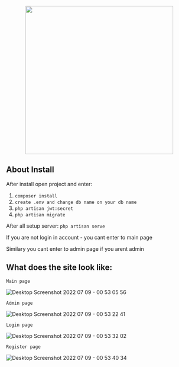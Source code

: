<p align="center"><a href="https://laravel.com" target="_blank"><img src="https://i.pinimg.com/originals/77/0b/73/770b733954f39154d2dec704f7f3c5e0.jpg" width="400"></a></p>

## About Install

After install open project and enter:

1. <code>composer install</code>
2. <code>create .env and change db name on your db name</code>
3. <code>php artisan jwt:secret</code>
4. <code>php artisan migrate</code>

After all setup server: <code>php artisan serve</code>

If you are not login in account - you cant enter to main page

Similary you cant enter to admin page if you arent admin

## What does the site look like:

<code>Main page</code>

![Desktop Screenshot 2022 07 09 - 00 53 05 56](https://user-images.githubusercontent.com/98341261/178061585-5ceaf585-7d80-472b-9c75-b919f28de840.png)

<code>Admin page</code>

![Desktop Screenshot 2022 07 09 - 00 53 22 41](https://user-images.githubusercontent.com/98341261/178062034-8664bd25-8497-4fa7-8ece-9ad1349392f1.png)

<code>Login page</code>

![Desktop Screenshot 2022 07 09 - 00 53 32 02](https://user-images.githubusercontent.com/98341261/178062040-fb3431a2-5692-4c26-a4db-a0896f70d912.png)

<code>Register page</code>

![Desktop Screenshot 2022 07 09 - 00 53 40 34](https://user-images.githubusercontent.com/98341261/178062049-6859f203-7fa6-43d0-b7ca-061d9b5b4d6f.png)
